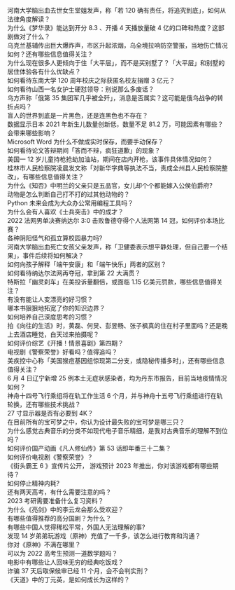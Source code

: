 河南大学脑出血去世女生堂姐发声，称「若 120 确有责任，将追究到底」，如何从法律角度解读？  
为什么《梦华录》能达到开分 8.3 、开播 4 天播放量破 4 亿的口碑和热度？这部剧做对了什么？  
乌克兰基辅传出巨大爆炸声，市区升起浓烟，乌全境拉响防空警报，当地伤亡情况如何？还有哪些信息值得关注？  
为什么现在很多人更倾向于住「大平层」，而不是买别墅了？「大平层」和别墅的居住体验各有什么优缺点？  
如何看待东南大学 120 周年校庆之际获匿名校友捐赠 3 亿元？  
如何看待山西一名女护士硬怼领导：别说那么多废话？  
乌方声称「俄第 35 集团军几乎被全歼」，消息是否属实？这可能是俄乌战争的转折点吗？  
盲人的世界到底是一片黑色，还是连黑色也不存在？  
数据显示日本 2021 年新生儿数量创新低，数量不足 81.2 万，可能因素有哪些？会带来哪些影响？  
Microsoft Word 为什么不做成实时保存，而要手动保存？  
如何看待论文答辩期间「答而不辩，疯狂道歉」的现象？  
美国一 12 岁儿童持枪抢劫加油站，期间在店内开枪，该事件具体情况如何？  
桂林市人民检察院凌晨发文称「对新华字典等执法不当，责成全州县人民检察院整改」，有哪些信息值得关注？  
为什么《知否》中明兰的父亲只是五品官，女儿却个个都能嫁入公侯伯爵府?  
动物是怎么判断自己打不打的过其他动物的？  
Python 未来会成为大众办公常用编程工具吗？  
为什么会有人喜欢《士兵突击》中的成才？  
2022 法网男单决赛纳达尔 3:0 击败鲁德夺得个人法网第 14 冠，如何评价本场比赛？  
各种阴阳怪气和孤立算校园暴力吗?  
河南大学脑出血死亡女孩父亲发声，称「卫健委表示想平静处理，但自己要一个结果」，事件后续将如何解决？  
如何向孩子解释「端午安康」和「端午快乐」两者的区别？  
如何看待纳达尔法网再夺冠，拿到第 22 大满贯？  
特斯拉「幽灵刹车」在美投诉量翻倍，或面临 1.15 亿美元罚款，哪些信息值得关注？  
有没有能让人变漂亮的好习惯？  
哪本书狠狠地拓宽了你的知识边界？  
如何培养自己深度思考的习惯？  
拍《向往的生活》时，黄磊、何炅、彭昱畅、张子枫真的住在村子里面吗？还是晚上去酒店睡觉，白天过来拍摄呢？  
如何评价综艺《开播！情景喜剧》第四期？  
电视剧《警察荣誉》好看吗？值得追吗？  
美疾控中心称「美国猴痘基因组惊现第二分支，或隐秘传播多时」，还有哪些信息值得关注？  
6 月 4 日辽宁新增 25 例本土无症状感染者，均为丹东市报告，目前当地疫情情况如何？  
神舟十四号飞行乘组将在轨工作生活 6 个月，并与神舟十五号飞行乘组进行在轨轮换，还有哪些技术挑战？  
27 寸显示器是否有必要到 4K？  
在目前所有的宝可梦之中，你认为设计最失败的宝可梦是哪三只？  
为什么感觉古典音乐的分类不如现代电子音乐精细，是我对古典音乐的理解不到位吗？  
如何评价国产动画《凡人修仙传》第 53 话即年番三十二集？  
如何评价电视剧《警察荣誉》？  
《街头霸王 6 》宣传片公开， 游戏预计 2023 年推出，你对该游戏都有哪些期待？  
如何停止精神内耗?  
还有两天高考，有什么需要注意的吗？  
2023 考研需要准备什么复习资料？  
为什么《亮剑》中的李云龙会那么受欢迎？  
有哪些值得推荐的高分国剧？为什么？  
有哪些中国人觉得稀松平常，外国人无法理解的事?  
发现 14 岁弟弟玩游戏（原神）充值了一千多，该怎么进行教育和沟通？  
你对《原神》不满在哪里？  
可以为 2022 高考生预测一道数学题吗？  
电影中有哪些让人回味无穷的经典吃饭戏？  
诈骗 37 天后取保候审已经 11 个月，会不会判实刑？  
《天道》中的丁元英，是如何成长为这样的？  
